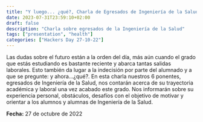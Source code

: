 ```yaml
---
title: "Y luego... ¿qué?, Charla de Egresados de Ingeniería de la Salud"
date: 2023-07-31T23:59:10+02:00
draft: false
description: "Charla sobre egresados de la Ingeniería de la Salud"
tags: ["presentation", "health"]
categories: ["Hackers Day 27-10-22"]
---
```


Las dudas sobre el futuro están a la orden del día, más aún cuando el grado que estás estudiando es bastante reciente y abarca tantas salidas laborales. Esto también da lugar a la indecisión por parte del alumnado y a que se pregunte: y ahora...¿qué?. En esta charla nuestros 6 ponentes, egresados de Ingeniería de la Salud, nos contarán acerca de su trayectoria académica y laboral una vez acabado este grado. Nos informarán sobre su experiencia personal, obstáculos, desafíos con el objetivo de motivar y orientar a los alumnos y alumnas de Ingeniería de la Salud.

**Fecha:** 27 de octubre de 2022